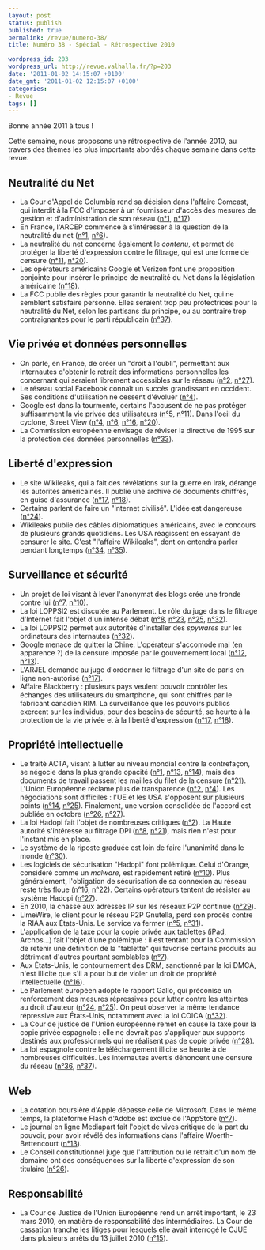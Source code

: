 ```yaml
---
layout: post
status: publish
published: true
permalink: /revue/numero-38/
title: Numéro 38 - Spécial - Rétrospective 2010

wordpress_id: 203
wordpress_url: http://revue.valhalla.fr/?p=203
date: '2011-01-02 14:15:07 +0100'
date_gmt: '2011-01-02 12:15:07 +0100'
categories:
- Revue
tags: []
---
```

<p>Bonne année 2011 à tous !</p>
<p>Cette semaine, nous proposons une rétrospective de l'année 2010, au travers des thèmes les plus importants abordés chaque semaine dans cette revue.</p>
<h2>Neutralité du Net</h2>
<ul>
<li>La Cour d'Appel de Columbia rend sa décision dans l'affaire Comcast, qui interdit à la FCC d'imposer à un fournisseur d'accès des mesures de gestion et d'administration de son réseau (<a href="http://revue.valhalla.fr/numeros/1/">n°1</a>, <a href="http://revue.valhalla.fr/numeros/17/">n°17</a>).</li>
<li>En France, l'ARCEP commence à s'intéresser à la question de la neutralité du net (<a href="http://revue.valhalla.fr/numeros/1/">n°1</a>, <a href="http://revue.valhalla.fr/numeros/6/">n°6</a>).</li>
<li>La neutralité du net concerne également le <i>contenu</i>, et permet de protéger la liberté d'expression contre le filtrage, qui est une forme de censure (<a href="http://revue.valhalla.fr/numeros/11/">n°11</a>, <a href="http://revue.valhalla.fr/numeros/20/">n°20</a>).</li>
<li>Les opérateurs américains Google et Verizon font une proposition conjointe pour insérer le principe de neutralité du Net dans la législation américaine (<a href="http://revue.valhalla.fr/numeros/18/">n°18</a>).</li>
<li>La FCC publie des règles pour garantir la neutralité du Net, qui ne semblent satisfaire personne. Elles seraient trop peu protectrices pour la neutralité du Net, selon les partisans du principe, ou au contraire trop contraignantes pour le parti républicain (<a href="http://revue.valhalla.fr/numeros/37/">n°37</a>).</li>
</ul>
<h2>Vie privée et données personnelles</h2>
<ul>
<li>On parle, en France, de créer un "droit à l'oubli", permettant aux internautes d'obtenir le retrait des informations personnelles les concernant qui seraient librement accessibles sur le réseau (<a href="http://revue.valhalla.fr/numeros/2/">n°2</a>, <a href="http://revue.valhalla.fr/numeros/27/">n°27</a>).</li>
<li>Le réseau social Facebook connaît un succès grandissant en occident. Ses conditions d'utilisation ne cessent d'évoluer (<a href="http://revue.valhalla.fr/numeros/4/">n°4</a>).</li>
<li>Google est dans la tourmente, certains l'accusent de ne pas protéger suffisamment la vie privée des utilisateurs (<a href="http://revue.valhalla.fr/numeros/5/">n°5</a>, <a href="http://revue.valhalla.fr/numeros/11/">n°11</a>). Dans l'oeil du cyclone, Street View (<a href="http://revue.valhalla.fr/numeros/4/">n°4</a>, <a href="http://revue.valhalla.fr/numeros/6/">n°6</a>, <a href="http://revue.valhalla.fr/numeros/16/">n°16</a>, <a href="http://revue.valhalla.fr/numeros/20/">n°20</a>).</li>
<li>La Commission européenne envisage de réviser la directive de 1995 sur la protection des données personnelles (<a href="http://revue.valhalla.fr/numeros/33/">n°33</a>).</li>
</ul>
<h2>Liberté d'expression</h2>
<ul>
<li>Le site Wikileaks, qui a fait des révélations sur la guerre en Irak, dérange les autorités américaines. Il publie une archive de documents chiffrés, en guise d'assurance (<a href="http://revue.valhalla.fr/numeros/17/">n°17</a>, <a href="http://revue.valhalla.fr/numeros/18/">n°18</a>).</li>
<li>Certains parlent de faire un "internet civilisé". L'idée est dangereuse (<a href="http://revue.valhalla.fr/numeros/24/">n°24</a>).</li>
<li>Wikileaks publie des câbles diplomatiques américains, avec le concours de plusieurs grands quotidiens. Les USA réagissent en essayant de censurer le site. C'est "l'affaire Wikileaks", dont on entendra parler pendant longtemps (<a href="http://revue.valhalla.fr/numeros/34/">n°34</a>, <a href="http://revue.valhalla.fr/numeros/35/">n°35</a>).</li>
</ul>
<h2>Surveillance et sécurité</h2>
<ul>
<li>Un projet de loi visant à lever l'anonymat des blogs crée une fronde contre lui (<a href="http://revue.valhalla.fr/numeros/7/">n°7</a>, <a href="http://revue.valhalla.fr/numeros/10/">n°10</a>).</li>
<li>La loi LOPPSI2 est discutée au Parlement. Le rôle du juge dans le filtrage d'Internet fait l'objet d'un intense débat (<a href="http://revue.valhalla.fr/numeros/8/">n°8</a>, <a href="http://revue.valhalla.fr/numeros/23/">n°23</a>, <a href="http://revue.valhalla.fr/numeros/25/">n°25</a>, <a href="http://revue.valhalla.fr/numeros/32/">n°32</a>).</li>
<li>La loi LOPPSI2 permet aux autorités d'installer des <i>spywares</i> sur les ordinateurs des internautes (<a href="http://revue.valhalla.fr/numeros/32/">n°32</a>).</li>
<li>Google menace de quitter la Chine. L'opérateur s'accomode mal (en apparence ?) de la censure imposée par le gouvernement local (<a href="http://revue.valhalla.fr/numeros/12/">n°12</a>, <a href="http://revue.valhalla.fr/numeros/13/">n°13</a>).</li>
<li>L'ARJEL demande au juge d'ordonner le filtrage d'un site de paris en ligne non-autorisé (<a href="http://revue.valhalla.fr/numeros/17/">n°17</a>).</li>
<li>Affaire Blackberry : plusieurs pays veulent pouvoir contrôler les échanges des utilisateurs du smartphone, qui sont chiffrés par le fabricant canadien RIM. La surveillance que les pouvoirs publics exercent sur les individus, pour des besoins de sécurité, se heurte à la protection de la vie privée et à la liberté d'expression (<a href="http://revue.valhalla.fr/numeros/17/">n°17</a>, <a href="http://revue.valhalla.fr/numeros/18/">n°18</a>).</li>
</ul>
<h2>Propriété intellectuelle</h2>
<ul>
<li>Le traité ACTA, visant à lutter au niveau mondial contre la contrefaçon, se négocie dans la plus grande opacité (<a href="http://revue.valhalla.fr/numeros/1/">n°1</a>, <a href="http://revue.valhalla.fr/numeros/13/">n°13</a>, <a href="http://revue.valhalla.fr/numeros/14/">n°14</a>), mais des documents de travail passent les mailles du filet de la censure (<a href="http://revue.valhalla.fr/numeros/21/">n°21</a>). L'Union Européenne réclame plus de transparence (<a href="http://revue.valhalla.fr/numeros/2/">n°2</a>, <a href="http://revue.valhalla.fr/numeros/4/">n°4</a>). Les négociations sont difficiles : l'UE et les USA s'opposent sur plusieurs points (<a href="http://revue.valhalla.fr/numeros/14/">n°14</a>, <a href="http://revue.valhalla.fr/numeros/25/">n°25</a>). Finalement, une version consolidée de l'accord est publiée en octobre (<a href="http://revue.valhalla.fr/numeros/26/">n°26</a>, <a href="http://revue.valhalla.fr/numeros/27/">n°27</a>).</li>
<li>La loi Hadopi fait l'objet de nombreuses critiques (<a href="http://revue.valhalla.fr/numeros/2/">n°2</a>). La Haute autorité s'intéresse au filtrage DPI (<a href="http://revue.valhalla.fr/numeros/8/">n°8</a>, <a href="http://revue.valhalla.fr/numeros/21/">n°21</a>), mais rien n'est pour l'instant mis en place.</li>
<li>Le système de la riposte graduée est loin de faire l'unanimité dans le monde (<a href="http://revue.valhalla.fr/numeros/30/">n°30</a>).</li>
<li>Les logiciels de sécurisation "Hadopi" font polémique. Celui d'Orange, considéré comme un <i>malware</i>, est rapidement retiré (<a href="http://revue.valhalla.fr/numeros/10/">n°10</a>). Plus généralement, l'obligation de sécurisation de sa connexion au réseau reste très floue (<a href="http://revue.valhalla.fr/numeros/16/">n°16</a>, <a href="http://revue.valhalla.fr/numeros/22/">n°22</a>). Certains opérateurs tentent de résister au système Hadopi (<a href="http://revue.valhalla.fr/numeros/27/">n°27</a>).</li>
<li>En 2010, la chasse aux adresses IP sur les réseaux P2P continue (<a href="http://revue.valhalla.fr/numeros/29/">n°29</a>).</li>
<li>LimeWire, le client pour le réseau P2P Gnutella, perd son procès contre la RIAA aux États-Unis. Le service va fermer (<a href="http://revue.valhalla.fr/numeros/5/">n°5</a>, <a href="http://revue.valhalla.fr/numeros/31/">n°31</a>).</li>
<li>L'application de la taxe pour la copie privée aux tablettes (iPad, Archos...) fait l'objet d'une polémique : il est tentant pour la Commission de retenir une définition de la "tablette" qui favorise certains produits au détriment d'autres pourtant semblables (<a href="http://revue.valhalla.fr/numeros/7/">n°7</a>).</li>
<li>Aux États-Unis, le contournement des DRM, sanctionné par la loi DMCA, n'est illicite que s'il a pour but de violer un droit de propriété intellectuelle (<a href="http://revue.valhalla.fr/numeros/16/">n°16</a>).</li>
<li>Le Parlement européen adopte le rapport Gallo, qui préconise un renforcement des mesures répressives pour lutter contre les atteintes au droit d'auteur (<a href="http://revue.valhalla.fr/numeros/24/">n°24</a>, <a href="http://revue.valhalla.fr/numeros/25/">n°25</a>). On peut observer la même tendance répressive aux États-Unis, notamment avec la loi COICA (<a href="http://revue.valhalla.fr/numeros/32/">n°32</a>).</li>
<li>La Cour de justice de l'Union européenne remet en cause la taxe pour la copie privée espagnole : elle ne devrait pas s'appliquer aux supports destinés aux professionnels qui ne réalisent pas de copie privée (<a href="http://revue.valhalla.fr/numeros/28/">n°28</a>).</li>
<li>La loi espagnole contre le téléchargement illicite se heurte à de nombreuses difficultés. Les internautes avertis dénoncent une censure du réseau (<a href="http://revue.valhalla.fr/numeros/36/">n°36</a>, <a href="http://revue.valhalla.fr/numeros/37/">n°37</a>).</li>
</ul>
<h2>Web</h2>
<ul>
<li>La cotation boursière d'Apple dépasse celle de Microsoft. Dans le même temps, la plateforme Flash d'Adobe est exclue de l'AppStore (<a href="http://revue.valhalla.fr/numeros/7/">n°7</a>).</li>
<li>Le journal en ligne Mediapart fait l'objet de vives critique de la part du pouvoir, pour avoir révélé des informations dans l'affaire Woerth-Bettencourt (<a href="http://revue.valhalla.fr/numeros/13/">n°13</a>).</li>
<li>Le Conseil constitutionnel juge que l'attribution ou le retrait d'un nom de domaine ont des conséquences sur la liberté d'expression de son titulaire (<a href="http://revue.valhalla.fr/numeros/26/">n°26</a>).</li>
</ul>
<h2>Responsabilité</h2>
<ul>
<li>La Cour de Justice de l'Union Européenne rend un arrêt important, le 23 mars 2010, en matière de responsabilité des intermédiaires. La Cour de cassation tranche les litiges pour lesquels elle avait interrogé le CJUE dans plusieurs arrêts du 13 juillet 2010 (<a href="http://revue.valhalla.fr/numeros/15/">n°15</a>).</li>
</ul>
